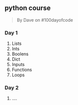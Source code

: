 ## python course 
>By Dave on #100dayofcode

###  Day 1
1. Lists
2. Ints
3. Boolens
4. Dict
5. Inputs
6. Functions
7. Loops

### Day 2
1. ....